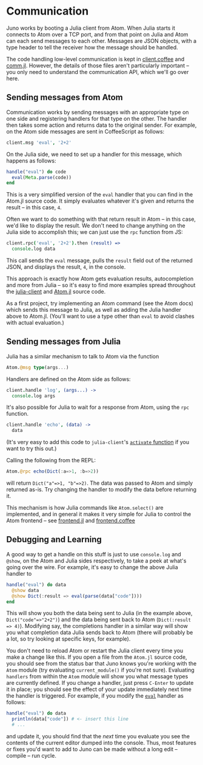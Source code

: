 # Communication

Juno works by booting a Julia client from Atom. When Julia starts it connects to Atom over a
TCP port, and from that point on Julia and Atom can each send messages to
each other. Messages are JSON objects, with a type header to tell the receiver how the
message should be handled.

The code handling low-level communication is kept in
[client.coffee](https://github.com/JunoLab/atom-julia-client/blob/master/lib/connection/client.coffee)
and [comm.jl](https://github.com/JunoLab/Atom.jl/blob/master/src/comm.jl). However, the
details of those files aren't particularly important – you only need to understand the
communication API, which we'll go over here.

## Sending messages from Atom

Communication works by sending messages with an appropriate type on one side and registering
handlers for that type on the other. The handler then takes some action and returns data to
the original sender. For example, on the Atom side messages are sent in CoffeeScript as
follows:

```coffeescript
client.msg 'eval', '2+2'
```

On the Julia side, we need to set up a handler for this message, which happens as follows:

```julia
handle("eval") do code
  eval(Meta.parse(code))
end
```

This is a very simplified version of the `eval` handler that you can find in the Atom.jl
source code. It simply evaluates whatever it's given and returns the result – in this case,
`4`.

Often we want to do something with that return result in Atom – in this case, we'd like to
display the result. We don't need to change anything on the Julia side to accomplish this;
we can just use the `rpc` function from JS:

```coffeescript
client.rpc('eval', '2+2').then (result) =>
  console.log data
```

This call sends the `eval` message, pulls the `result` field out of the returned JSON, and
displays the result, `4`, in the console.

This approach is exactly how Atom gets evaluation results, autocompletion and more from
Julia – so it's easy to find more examples spread throughout the
[julia-client](https://github.com/JunoLab/atom-julia-client/tree/master/lib) and
[Atom.jl](https://github.com/JunoLab/Atom.jl/tree/master/src) source code.

As a first project, try implementing an Atom command (see the Atom docs) which sends this
message to Julia, as well as adding the Julia handler above to Atom.jl. (You'll want to use
a type other than `eval` to avoid clashes with actual evaluation.)

## Sending messages from Julia

Julia has a similar mechanism to talk to Atom via the function

```julia
Atom.@msg type(args...)
```

Handlers are defined on the Atom side as follows:

```coffeescript
client.handle 'log', (args...) ->
  console.log args
```

It's also possible for Julia to wait for a response from Atom, using the `rpc` function.

```coffeescript
client.handle 'echo', (data) ->
  data
```

(It's very easy to add this code to `julia-client`'s [`activate`
function](https://github.com/JunoLab/atom-julia-client/blob/master/lib/julia-client.coffee)
if you want to try this out.)

Calling the following from the REPL:

```julia
Atom.@rpc echo(Dict(:a=>1, :b=>2))
```

will return `Dict("a"=>1, "b"=>2)`. The data was passed to Atom and simply returned as-is.
Try changing the handler to modify the data before returning it.

This mechanism is how Julia commands like `Atom.select()` are implemented, and in general it
makes it very simple for Julia to control the Atom frontend – see
[frontend.jl](https://github.com/JunoLab/Atom.jl/blob/master/src/frontend.jl) and
[frontend.coffee](https://github.com/JunoLab/atom-julia-client/blob/master/lib/frontend.coffee)

## Debugging and Learning

A good way to get a handle on this stuff is just to use `console.log` and `@show`, on the
Atom and Julia sides respectively, to take a peek at what's going over the wire. For example,
it's easy to change the above Julia handler to

```julia
handle("eval") do data
  @show data
  @show Dict(:result => eval(parse(data["code"])))
end
```

This will show you both the data being sent to Julia (in the example above,
`Dict("code"=>"2+2")`) and the data being sent back to Atom (`Dict(:result => 4)`).
Modifying say, the completions handler in a similar way will show you what completion data
Julia sends back to Atom (there will probably be a lot, so try looking at specific
keys, for example).

You don't need to reload Atom or restart the Julia client every time you make a change like
this. If you open a file from the `Atom.jl` source code, you should see from the status bar
that Juno knows you're working with the `Atom` module (try evaluating `current_module()` if
you're not sure). Evaluating `handlers` from within the `Atom` module will show you what
message types are currently defined. If you change a handler, just press `C-Enter` to update
it in place; you should see the effect of your update immediately next time the handler is
triggered. For example, if you modify the
[`eval`](https://github.com/JunoLab/Atom.jl/blob/master/src/eval.jl) handler as follows:

```julia
handle("eval") do data
  println(data["code"]) # <- insert this line
  # ...
```

and update it, you should find that the *next* time you evaluate you see the contents of the
current editor dumped into the console. Thus, most features or fixes you'd want to add to
Juno can be made without a long edit – compile – run cycle.

